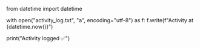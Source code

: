 from datetime import datetime


with open("activity_log.txt", "a", encoding="utf-8") as f:
    f.write(f"Activity at {datetime.now()}\")

print("Activity logged ✅")

